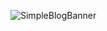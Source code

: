 ![SimpleBlogBanner](https://github.com/okjlez/SimpleBlog/blob/master/Web/blob/ReadMeLogo.png?raw=true)
